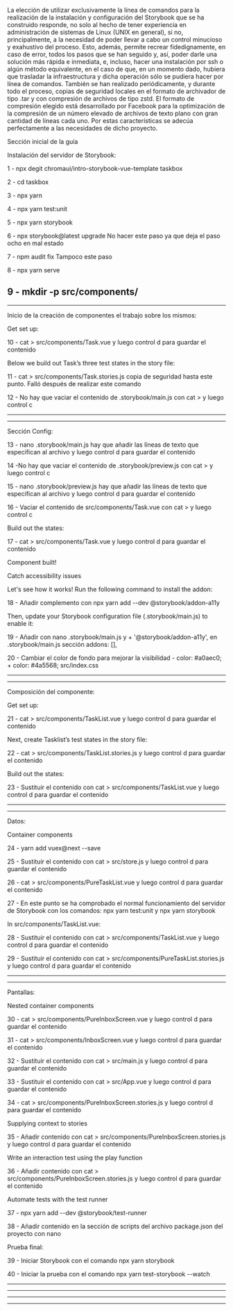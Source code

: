 La elección de utilizar exclusivamente la línea de comandos para la realización de la instalación y configuración del Storybook que se ha construido responde, no solo al hecho de tener experiencia en administración de sistemas de Linux (UNIX en general), si no, principalmente, a la necesidad de poder llevar a cabo un control minucioso y exahustivo del proceso. Esto, además, permite recrear fidedignamente, en caso de error, todos los pasos que se han seguido y, así, poder darle una solución más rápida e inmediata, e, incluso, hacer una instalación por ssh o algún método equivalente, en el caso de que, en un momento dado, hubiera que trasladar la infraestructura y dicha operación sólo se pudiera hacer por línea de comandos.
También se han realizado periódicamente, y durante todo el proceso, copias de seguridad locales en el formato de archivador de tipo .tar y con compresión de archivos de tipo zstd. El formato de compresión elegido está desarrollado por Facebook para la optimización de la compresión de un número elevado de archivos de texto plano con gran cantidad de líneas cada uno. Por estas características se adecúa perfectamente a las necesidades de dicho proyecto. 


Sección inicial de la guía

Instalación del servidor de Storybook:


1 - npx degit chromaui/intro-storybook-vue-template taskbox

2 - cd taskbox

3 - npx yarn

4 -  npx yarn test:unit

5 - npx yarn storybook

6 - npx storybook@latest upgrade No hacer este paso ya que deja el paso ocho en mal estado

7 - npm audit fix Tampoco este paso

8 - npx yarn serve

9 - mkdir -p  src/components/
------------------------------------------------------------------------------------------------
------------------------------------------------------------------------------------------------


Inicio de la creación de componentes  el trabajo sobre los mismos:

Get set up:

10 - cat > src/components/Task.vue y luego control d para guardar el contenido

Below we build out Task’s three test states in the story file:

11 - cat > src/components/Task.stories.js copia de seguridad hasta este punto. Falló después de realizar este comando

12 - No hay  que vaciar el contenido de .storybook/main.js con cat > y luego control c

------------------------------------------------------------------------------------------------
------------------------------------------------------------------------------------------------

Sección Config:

13 - nano .storybook/main.js hay que añadir las líneas de texto que especifican al archivo  y luego control d para guardar el contenido

14 -No hay  que vaciar el contenido de .storybook/preview.js con cat > y luego control c

15 - nano .storybook/preview.js hay que añadir las líneas de texto que especifican al archivo  y luego control d para guardar el contenido

16 - Vaciar el contenido de src/components/Task.vue  con cat > y luego control c


Build out the states:

17 - cat > src/components/Task.vue y luego control d para guardar el contenido

Component built!

Catch accessibility issues

Let's see how it works! Run the following command to install the addon:

18 - Añadir complemento con npx yarn add --dev @storybook/addon-a11y



Then, update your Storybook configuration file (.storybook/main.js) to enable it:

19 - Añadir con nano .storybook/main.js y +   '@storybook/addon-a11y', en .storybook/main.js sección addons: [],


20 - Cambiar el color de fondo para mejorar la visibilidad - color: #a0aec0; + color: #4a5568; src/index.css


------------------------------------------------------------------------------------------------
------------------------------------------------------------------------------------------------


Composición del componente:

Get set up:

21 - cat > src/components/TaskList.vue y luego control d para guardar el contenido

Next, create Tasklist’s test states in the story file:

22 - cat > src/components/TaskList.stories.js y luego control d para guardar el contenido

Build out the states:

23 - Sustituir el contenido con cat > src/components/TaskList.vue y luego control d para guardar el contenido


------------------------------------------------------------------------------------------------
------------------------------------------------------------------------------------------------

Datos:


Container components

24 - yarn add vuex@next --save


25 - Sustituir el contenido con cat > src/store.js y luego control d para guardar el contenido


26 - cat > src/components/PureTaskList.vue y luego control d para guardar el contenido



27 - En este punto se ha comprobado el normal funcionamiento del servidor de Storybook con los comandos: npx yarn test:unit y npx yarn storybook

In src/components/TaskList.vue:

28 - Sustituir el contenido con cat > src/components/TaskList.vue y luego control d para guardar el contenido



29 - Sustituir el contenido con cat > src/components/PureTaskList.stories.js y luego control d para guardar el contenido


-----------------------------------------------------------------------------------------------
-----------------------------------------------------------------------------------------------

Pantallas:


Nested container components

30 - cat > src/components/PureInboxScreen.vue  y luego control d para guardar el contenido
  
  
  
31 - cat > src/components/InboxScreen.vue y luego control d para guardar el contenido
  
32 - Sustituir el contenido con cat > src/main.js y luego control d para guardar el contenido
  
33 - Sustituir el contenido con cat > src/App.vue y luego control d para guardar el contenido


34 - cat >  src/components/PureInboxScreen.stories.js y luego control d para guardar el contenido


Supplying context to stories

35 - Añadir contenido con cat > src/components/PureInboxScreen.stories.js y luego control d para guardar el contenido

Write an interaction test using the play function

36 - Añadir contenido con cat > src/components/PureInboxScreen.stories.js y luego control d para guardar el contenido

Automate tests with the test runner

37 - npx yarn add --dev @storybook/test-runner

38 - Añadir contenido en la sección de scripts del archivo package.json  del proyecto con nano

Prueba final:

39 - Iniciar Storybook con el comando npx yarn storybook

40 - Iniciar la prueba con el comando npx yarn test-storybook --watch

------------------------------------------------------------------------------------------------
------------------------------------------------------------------------------------------------
------------------------------------------------------------------------------------------------
------------------------------------------------------------------------------------------------

